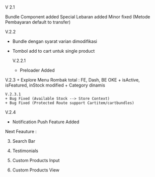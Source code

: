 V 2.1

Bundle Component added
Special Lebaran added
Minor fixed (Metode Pembayaran default to transfer)




V.2.2
+ Bundle dengan syarat varian dimodifikasi
+ Tombol add to cart untuk single product

    V.2.2.1
    + Preloader Added

V.2.3
    + Explore Menu Rombak total : FE, Dash, BE OKE
        + isActive, isFeatured, inStock modified
        + Category dinamis

    V.2.3.1
    + Bug Fixed (Available Stock --> Store Context)
    + Bug Fixed (Protected Route support Cartitem/cartbundles)

V.2.4
+ Notification Push Feature Added




Next Feauture : 


3. Search Bar

4. Testimonials

5. Custom Products Input

6. Custom Products View
